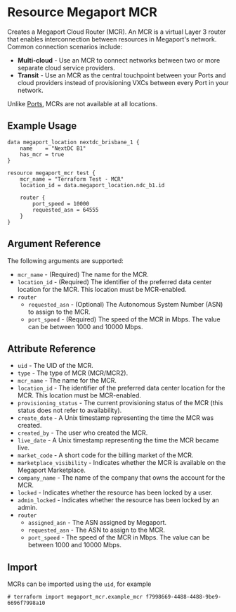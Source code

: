 # Resource Megaport MCR
Creates a Megaport Cloud Router (MCR). An MCR is a virtual Layer 3 router that enables interconnection between resources in Megaport's network. Common connection scenarios include:

 - **Multi-cloud** - Use an MCR to connect networks between two or more separate cloud service providers.
 - **Transit** - Use an MCR as the central touchpoint between your Ports and cloud providers instead of provisioning VXCs between every Port in your network.

Unlike [Ports](Resource_megaport_port), MCRs are not available at all locations.

## Example Usage
```
data megaport_location nextdc_brisbane_1 {
    name    = "NextDC B1"
    has_mcr = true
}

resource megaport_mcr test {
    mcr_name = "Terraform Test - MCR"
    location_id = data.megaport_location.ndc_b1.id

    router {
        port_speed = 10000
        requested_asn = 64555
    }
}
```

## Argument Reference
The following arguments are supported:
- `mcr_name` - (Required) The name for the MCR.
- `location_id` - (Required) The identifier of the preferred data center location for the MCR. This location must be MCR-enabled.
- `router`
    - `requested_asn` - (Optional) The Autonomous System Number (ASN) to assign to the MCR.
    - `port_speed` - (Required) The speed of the MCR in Mbps. The value can be between 1000 and 10000 Mbps.
    
## Attribute Reference

- `uid` - The UID of the MCR.
- `type` - The type of MCR (MCR/MCR2).
- `mcr_name` - The name for the MCR.
- `location_id` - The identifier of the preferred data center location for the MCR. This location must be MCR-enabled.
- `provisioning_status` - The current provisioning status of the MCR (this status does not refer to availability).
- `create_date` - A Unix timestamp representing the time the MCR was created.
- `created_by` - The user who created the MCR.
- `live_date` - A Unix timestamp representing the time the MCR became live.
- `market_code` - A short code for the billing market of the MCR.
- `marketplace_visibility` - Indicates whether the MCR is available on the Megaport Marketplace.
- `company_name` - The name of the company that owns the account for the MCR.
- `locked` - Indicates whether the resource has been locked by a user.
- `admin_locked` - Indicates whether the resource has been locked by an admin.
- `router`
    - `assigned_asn` - The ASN assigned by Megaport.
    - `requested_asn` - The ASN to assign to the MCR.
    - `port_speed` - The speed of the MCR in Mbps. The value can be between 1000 and 10000 Mbps.

## Import
MCRs can be imported using the `uid`, for example
 ```shell script
# terraform import megaport_mcr.example_mcr f7998669-4488-4488-9be9-6696f7998a10
```
